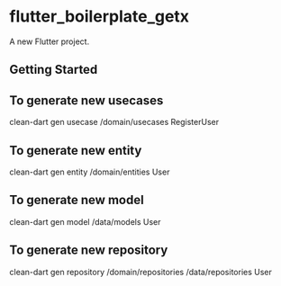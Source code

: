 # flutter_boilerplate_getx

A new Flutter project.

## Getting Started

## To generate new usecases

clean-dart gen usecase /domain/usecases RegisterUser

## To generate new entity 
clean-dart gen entity /domain/entities User

## To generate new model 
clean-dart gen model /data/models User

## To generate new repository 
clean-dart gen repository /domain/repositories /data/repositories User